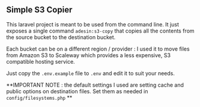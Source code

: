 ## Simple S3 Copier


This laravel project is meant to be used from the command line.
It just exposes a single command `adesin:s3-copy` that copies all the contents from the source bucket to the destination 
bucket. 

Each bucket can be on a different region / provider : I used it to move files from Amazon S3 to Scaleway which provides 
a less expensive, S3 compatible hosting service.

Just copy the `.env.example` file to `.env` and edit it to suit your needs.

**IMPORTANT NOTE : the default settings I used are setting cache and public options on destination files. 
Set them as needed in `config/filesystems.php` **
